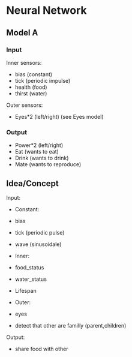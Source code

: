 # Neural Network

## Model A

### Input

Inner sensors:

* bias (constant)
* tick (periodic impulse)
* health (food)
* thirst (water)

Outer sensors:

* Eyes*2 (left/right) (see Eyes model)


### Output

* Power*2 (left/right)
* Eat (wants to eat)
* Drink (wants to drink)
* Mate (wants to reproduce)

## Idea/Concept

Input:

- Constant:
 - bias
 - tick (periodic pulse)
 - wave (sinusoidale)

- Inner:
 - food_status
 - water_status
 - Lifespan

- Outer:
 - eyes
 - detect that other are familly (parent,children)
 
Output:

- share food with other

